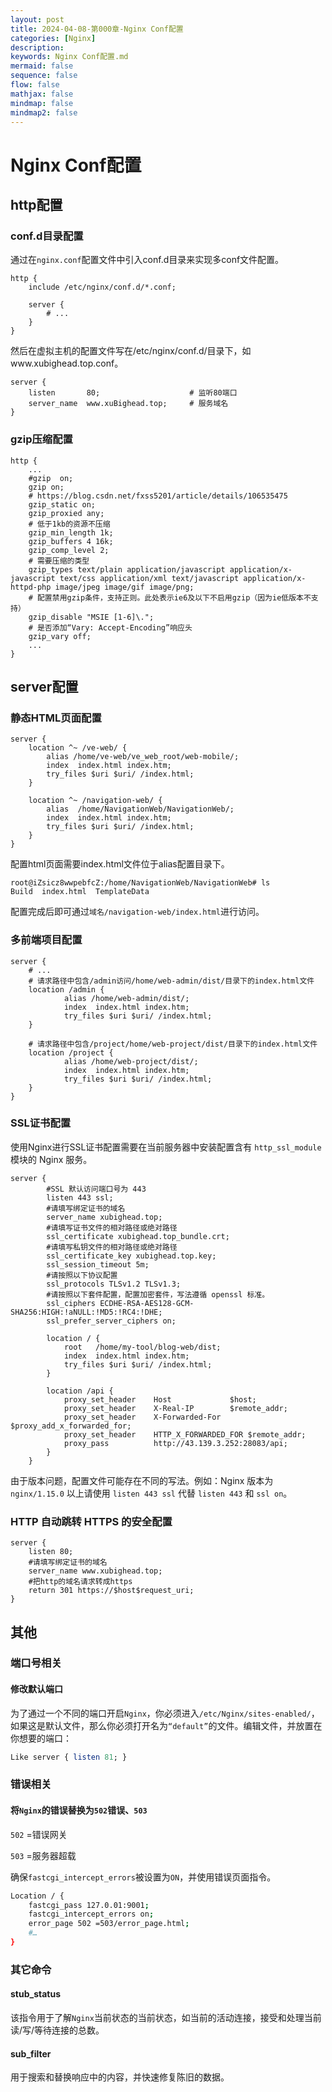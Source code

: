 ```yaml
---
layout: post
title: 2024-04-08-第000章-Nginx Conf配置
categories: [Nginx]
description: 
keywords: Nginx Conf配置.md
mermaid: false
sequence: false
flow: false
mathjax: false
mindmap: false
mindmap2: false
---
```

# Nginx Conf配置

## http配置

### conf.d目录配置

通过在`nginx.conf`配置文件中引入conf.d目录来实现多conf文件配置。

```nginx
http {
	include /etc/nginx/conf.d/*.conf;
        
    server {
    	# ...
    }
}
```



然后在虚拟主机的配置文件写在/etc/nginx/conf.d/目录下，如www.xubighead.top.conf。

```nginx
server {
	listen       80;					# 监听80端口
    server_name  www.xuBighead.top;		# 服务域名
}
```



### gzip压缩配置

```nginx
http {
    ...
    #gzip  on;
    gzip on;
    # https://blog.csdn.net/fxss5201/article/details/106535475
    gzip_static on;
    gzip_proxied any;
    # 低于1kb的资源不压缩
    gzip_min_length 1k;
    gzip_buffers 4 16k;
    gzip_comp_level 2;
    # 需要压缩的类型
    gzip_types text/plain application/javascript application/x-javascript text/css application/xml text/javascript application/x-httpd-php image/jpeg image/gif image/png;
    # 配置禁用gzip条件，支持正则。此处表示ie6及以下不启用gzip（因为ie低版本不支持）
    gzip_disable "MSIE [1-6]\.";
    # 是否添加“Vary: Accept-Encoding”响应头
    gzip_vary off;
    ...
}
```



## server配置

### 静态HTML页面配置

```nginx
server {
    location ^~ /ve-web/ {
        alias /home/ve-web/ve_web_root/web-mobile/;
        index  index.html index.htm;
        try_files $uri $uri/ /index.html;
    }

    location ^~ /navigation-web/ {
        alias  /home/NavigationWeb/NavigationWeb/;
        index  index.html index.htm;
        try_files $uri $uri/ /index.html;
    }
}
```



配置html页面需要index.html文件位于alias配置目录下。

```
root@iZsicz8wwpebfcZ:/home/NavigationWeb/NavigationWeb# ls
Build  index.html  TemplateData
```



配置完成后即可通过`域名/navigation-web/index.html`进行访问。



### 多前端项目配置

```nginx
server {
	# ...
    # 请求路径中包含/admin访问/home/web-admin/dist/目录下的index.html文件
    location /admin {
            alias /home/web-admin/dist/;
            index  index.html index.htm;
            try_files $uri $uri/ /index.html;
    }

    # 请求路径中包含/project/home/web-project/dist/目录下的index.html文件
    location /project {
            alias /home/web-project/dist/;
            index  index.html index.htm;
            try_files $uri $uri/ /index.html;
    }
}
```



### SSL证书配置

使用Nginx进行SSL证书配置需要在当前服务器中安装配置含有 `http_ssl_module` 模块的 Nginx 服务。



```nginx
server {
        #SSL 默认访问端口号为 443
        listen 443 ssl; 
        #请填写绑定证书的域名
        server_name xubighead.top; 
        #请填写证书文件的相对路径或绝对路径
        ssl_certificate xubighead.top_bundle.crt; 
        #请填写私钥文件的相对路径或绝对路径
        ssl_certificate_key xubighead.top.key; 
        ssl_session_timeout 5m;
        #请按照以下协议配置
        ssl_protocols TLSv1.2 TLSv1.3; 
        #请按照以下套件配置，配置加密套件，写法遵循 openssl 标准。
        ssl_ciphers ECDHE-RSA-AES128-GCM-SHA256:HIGH:!aNULL:!MD5:!RC4:!DHE; 
        ssl_prefer_server_ciphers on;

        location / {
            root   /home/my-tool/blog-web/dist;
            index  index.html index.htm;
            try_files $uri $uri/ /index.html;
        }

        location /api {
            proxy_set_header    Host             $host;
            proxy_set_header    X-Real-IP        $remote_addr;
            proxy_set_header    X-Forwarded-For  $proxy_add_x_forwarded_for;
            proxy_set_header    HTTP_X_FORWARDED_FOR $remote_addr;
            proxy_pass          http://43.139.3.252:28083/api;
        }   
    }
```



由于版本问题，配置文件可能存在不同的写法。例如：Nginx 版本为 `nginx/1.15.0` 以上请使用 `listen 443 ssl` 代替 `listen 443` 和 `ssl on`。



### HTTP 自动跳转 HTTPS 的安全配置

```nginx
server {
 	listen 80;
 	#请填写绑定证书的域名
 	server_name www.xubighead.top; 
 	#把http的域名请求转成https
 	return 301 https://$host$request_uri; 
}
```





## 其他

### 端口号相关

#### 修改默认端口

为了通过一个不同的端口开启`Nginx`，你必须进入`/etc/Nginx/sites-enabled/`，如果这是默认文件，那么你必须打开名为`“default”`的文件。编辑文件，并放置在你想要的端口：

```perl
Like server { listen 81; }
```



### 错误相关

#### 将`Nginx`的错误替换为`502`错误、`503`

`502` =错误网关

`503` =服务器超载

确保`fastcgi_intercept_errors`被设置为`ON`，并使用错误页面指令。



```bash
Location / {
	fastcgi_pass 127.0.01:9001;
	fastcgi_intercept_errors on;
	error_page 502 =503/error_page.html;
	#…
}
```



### 其它命令

#### stub_status

该指令用于了解`Nginx`当前状态的当前状态，如当前的活动连接，接受和处理当前读/写/等待连接的总数。



#### sub_filter

用于搜索和替换响应中的内容，并快速修复陈旧的数据。